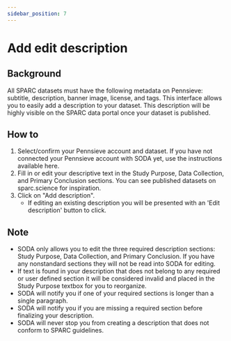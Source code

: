 ```yaml
---
sidebar_position: 7
---
```


# Add edit description

## Background

All SPARC datasets must have the following metadata on Pennsieve: subtitle, description, banner image, license, and tags. This interface allows you to easily add a description to your dataset. This description will be highly visible on the SPARC data portal once your dataset is published.

## How to

1. Select/confirm your Pennsieve account and dataset. If you have not connected your Pennsieve account with SODA yet, use the instructions available here.
2. Fill in or edit your descriptive text in the Study Purpose, Data Collection, and Primary Conclusion sections. You can see published datasets on sparc.science for inspiration.
3. Click on "Add description".
   - If editing an existing description you will be presented with an 'Edit description' button to click.

## Note

- SODA only allows you to edit the three required description sections: Study Purpose, Data Collection, and Primary Conclusion. If you have any nonstandard sections they will not be read into SODA for editing.
- If text is found in your description that does not belong to any required or user defined section it will be considered invalid and placed in the Study Purpose textbox for you to reorganize.
- SODA will notify you if one of your required sections is longer than a single paragraph.
- SODA will notify you if you are missing a required section before finalizing your description.
- SODA will never stop you from creating a description that does not conform to SPARC guidelines.
